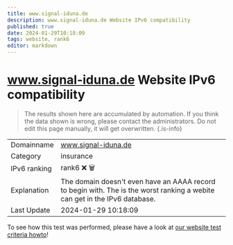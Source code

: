 ```yaml
---
title: www.signal-iduna.de
description: www.signal-iduna.de Website IPv6 compatibility
published: true
date: 2024-01-29T10:18:09
tags: website, rank6
editor: markdown
---
```


# www.signal-iduna.de Website IPv6 compatibility

> The results shown here are accumulated by automation. If you think the data shown is wrong, please contact the administrators. 
> Do not edit this page manually, it will get overwritten.
{.is-info}


|   |   |
| - | - |
| Domainname | www.signal-iduna.de
| Category | insurance |
| IPv6 ranking | rank6 :x: :wastebasket: |
| Explanation | The domain doesn't even have an AAAA record to begin with. The is the worst ranking a webite can get in the IPv6 database. |
| Last Update | 2024-01-29 10:18:09 |

To see how this test was performed, please have a look at [our website test criteria howto](/howto/testcriteria/website)!

